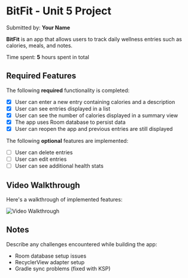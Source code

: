 # BitFit - Unit 5 Project

Submitted by: **Your Name**

**BitFit** is an app that allows users to track daily wellness entries such as calories, meals, and notes.

Time spent: **5** hours spent in total

## Required Features

The following **required** functionality is completed:

- [x] User can enter a new entry containing calories and a description
- [x] User can see entries displayed in a list
- [x] User can see the number of calories displayed in a summary view
- [x] The app uses Room database to persist data
- [x] User can reopen the app and previous entries are still displayed

The following **optional** features are implemented:

- [ ] User can delete entries
- [ ] User can edit entries
- [ ] User can see additional health stats

## Video Walkthrough

Here's a walkthrough of implemented features:

<img src='walkthrough.gif' title='Video Walkthrough' width='' alt='Video Walkthrough' />

## Notes
Describe any challenges encountered while building the app:
- Room database setup issues
- RecyclerView adapter setup
- Gradle sync problems (fixed with KSP)

